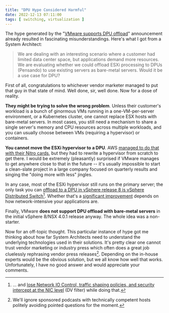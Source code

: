 ```yaml
---
title: "DPU Hype Considered Harmful"
date: 2022-12-13 07:11:00
tags: [ switching, virtualization ]
---
```

The hype generated by the "[VMware supports DPU offload](https://www.servethehome.com/amd-pensando-dpu-to-run-vmware-vsphere-and-offload-key-functions/)" announcement already resulted in fascinating misunderstandings. Here's what I got from a System Architect:

> We are dealing with an interesting scenario where a customer had limited data center space, but applications demand more resources. We are evaluating whether we could offload ESXi processing to DPUs (Pensando) to use existing servers as bare-metal servers. Would it be a use case for DPU?

First of all, congratulations to whichever vendor marketer managed to put that guy in that state of mind. Well done, sir, well done. Now for a dose of reality.
<!--more-->
**They might be trying to solve the wrong problem**. Unless their customer's workload is a bunch of ginormous VMs running in a one-VM-per-server environment, or a Kubernetes cluster, one cannot replace ESX hosts with bare-metal servers. In most cases, you still need a mechanism to share a single server's memory and CPU resources across multiple workloads, and you can usually choose between VMs (requiring a hypervisor) or containers.

**You cannot move the ESXi hypervisor to a DPU**. AWS [managed to do that with their Nitro cards](https://docs.aws.amazon.com/whitepapers/latest/security-design-of-aws-nitro-system/the-components-of-the-nitro-system.html), but they had to rewrite a hypervisor from scratch to get there. I would be extremely (pleasantly) surprised if VMware manages to get anywhere close to that in the future -- it's usually impossible to start a clean-slate project in a large company focused on quarterly results and singing the "doing more with less" jingles.

In any case, most of the ESXi hypervisor still runs on the primary server; the only task you can [offload to a DPU in vSphere release 8 is vSphere Distributed Switch](https://docs.vmware.com/en/VMware-vSphere/8.0/vsphere-esxi-installation/GUID-EC3CE886-63A9-4FF0-B79F-111BCB61038F.html)[^LS]. Whether that's a [significant improvement](https://blog.ipspace.net/2022/12/are-dpu-any-good.html) depends on how network-intensive your applications are.

[^LS]: ... and [lose Network IO Control, traffic shaping policies, and security intercept at the NIC level](https://docs.vmware.com/en/VMware-vSphere/8.0/vsphere-networking/GUID-41AB1101-D943-490A-BF1A-E53433855C07.html) (DV filter) while doing that.

Finally, VMware **does not support DPU offload with bare-metal servers** in the initial vSphere 8/NSX 4.0.1 release anyway. The whole idea was a non-starter.

Now for an off-topic thought. This particular instance of hype got me thinking about how far System Architects need to understand the underlying technologies used in their solutions. It's pretty clear one cannot trust vendor marketing or industry press which often does a great job cluelessly rephrasing vendor press releases[^SP]. Depending on the in-house experts would be the obvious solution, but we all know how well that works. Unfortunately, I have no good answer and would appreciate your comments.

[^SP]: We'll ignore sponsored podcasts with technically competent hosts politely avoiding pointed questions for the moment.
